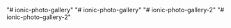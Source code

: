 "# ionic-photo-gallery" 
"# ionic-photo-gallery" 
"# ionic-photo-gallery-2" 
"# ionic-photo-gallery-2" 
